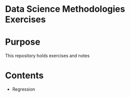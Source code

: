 # Data Science Methodologies Exercises

# Purpose
This repository holds exercises and notes 

# Contents
- Regression

